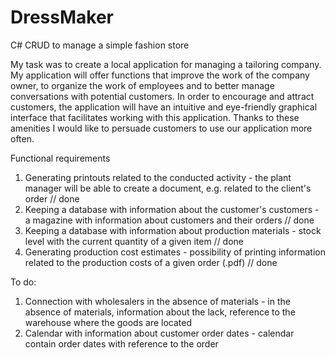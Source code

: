 # DressMaker
  C# CRUD to manage a simple fashion store

My task was to create a local application for managing a tailoring company. My application will offer functions that improve the work of the company owner, to organize the work of employees and to better manage conversations with potential customers. In order to encourage and attract customers, the application will have an intuitive and eye-friendly graphical interface that facilitates working with this application. Thanks to these amenities
I would like to persuade customers to use our application more often.

Functional requirements
1. Generating printouts related to the conducted activity - the plant manager will be able to create a document, e.g. related to the client's order // done
2. Keeping a database with information about the customer's customers - a magazine with information about customers and their orders // done
3. Keeping a database with information about production materials - stock level with the current quantity of a given item // done
4. Generating production cost estimates - possibility of printing information related to the production costs of a given order (.pdf) // done

To do:

1. Connection with wholesalers in the absence of materials - in the absence of materials, information about the lack, reference to the warehouse where the goods are located
2. Calendar with information about customer order dates - calendar contain order dates with reference to the order 
